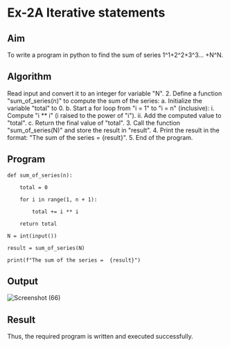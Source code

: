 # Ex-2A Iterative statements

## Aim
To write a program in python to find the sum of series 1^1+2^2+3^3... +N^N.
## Algorithm
Read input and convert it to an integer for variable "N".
2. Define a function "sum_of_series(n)" to compute the sum of the series:
   a. Initialize the variable "total" to 0.
   b. Start a for loop from "i = 1" to "i = n" (inclusive):
      i. Compute "i ** i" (i raised to the power of "i").
      ii. Add the computed value to "total".
   c. Return the final value of "total".
3. Call the function "sum_of_series(N)" and store the result in "result".
4. Print the result in the format:
   "The sum of the series = {result}".
5. End of the program.
## Program
```
def sum_of_series(n):

    total = 0

    for i in range(1, n + 1):

        total += i ** i  

    return total

N = int(input())

result = sum_of_series(N)

print(f"The sum of the series =  {result}") 
```
## Output
![Screenshot (66)](https://github.com/user-attachments/assets/bcb21338-37e9-44d8-b14c-8caf914fe2c1)

## Result
Thus, the required program is written and executed successfully.
